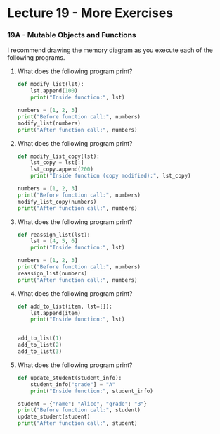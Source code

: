 # Lecture 19 - More Exercises

### 19A - Mutable Objects and Functions

I recommend drawing the memory diagram as you execute each of the following programs.

1. What does the following program print?

   ```python
   def modify_list(lst):
       lst.append(100)
       print("Inside function:", lst)

   numbers = [1, 2, 3]
   print("Before function call:", numbers)
   modify_list(numbers)
   print("After function call:", numbers)

   ```

2. What does the following program print?

   ```python
   def modify_list_copy(lst):
       lst_copy = lst[:]  
       lst_copy.append(200)
       print("Inside function (copy modified):", lst_copy)

   numbers = [1, 2, 3]
   print("Before function call:", numbers)
   modify_list_copy(numbers)
   print("After function call:", numbers)
   ```
3. What does the following program print?

   ```python
   def reassign_list(lst):
       lst = [4, 5, 6] 
       print("Inside function:", lst)

   numbers = [1, 2, 3]
   print("Before function call:", numbers)
   reassign_list(numbers)
   print("After function call:", numbers)

   ```
4. What does the following program print?

   ```python
   def add_to_list(item, lst=[]):
       lst.append(item)
       print("Inside function:", lst)


   add_to_list(1)  
   add_to_list(2)  
   add_to_list(3)  

    ```
6. What does the following program print?

   ```python
   def update_student(student_info):
       student_info["grade"] = "A"
       print("Inside function:", student_info)

   student = {"name": "Alice", "grade": "B"}
   print("Before function call:", student)
   update_student(student)
   print("After function call:", student)

  ```

